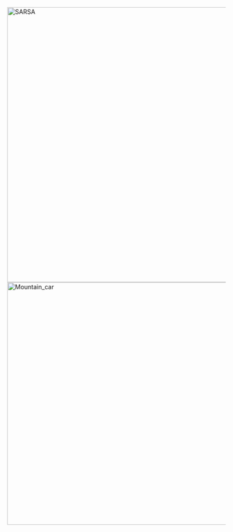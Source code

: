 
<img width="633" alt="SARSA" src="https://github.com/pranukrish/CMPE260_ReinforcementLearning/assets/111817160/430ca2aa-f7fa-4407-ab62-2510e064c8d4">


<img width="558" alt="Mountain_car" src="https://github.com/pranukrish/CMPE260_ReinforcementLearning/assets/111817160/1f33bd10-6a15-4ab8-898f-378711ebf120">

